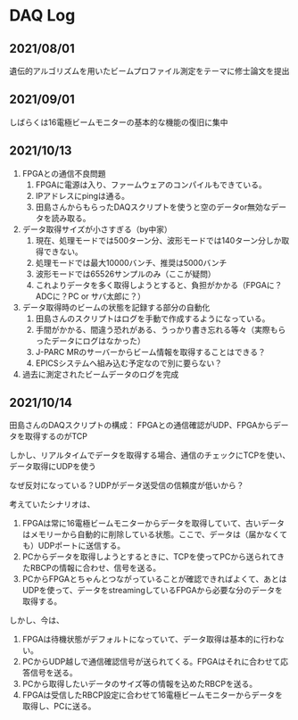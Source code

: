 # DAQ Log

## 2021/08/01
遺伝的アルゴリズムを用いたビームプロファイル測定をテーマに修士論文を提出

## 2021/09/01
しばらくは16電極ビームモニターの基本的な機能の復旧に集中

## 2021/10/13
1. FPGAとの通信不良問題
   1. FPGAに電源は入り、ファームウェアのコンパイルもできている。
   2. IPアドレスにpingは通る。
   3. 田島さんからもらったDAQスクリプトを使うと空のデータor無効なデータを読み取る。
2. データ取得サイズが小さすぎる（by中家）
   1. 現在、処理モードでは500ターン分、波形モードでは140ターン分しか取得できない。
   2. 処理モードでは最大10000バンチ、推奨は5000バンチ
   3. 波形モードでは65526サンプルのみ（ここが疑問）
   4. これよりデータを多く取得しようとすると、負担がかかる（FPGAに？ADCに？PC or サバ太郎に？）
3. データ取得時のビームの状態を記録する部分の自動化
   1. 田島さんのスクリプトはログを手動で作成するようになっている。
   2. 手間がかかる、間違う恐れがある、うっかり書き忘れる等々（実際もらったデータにログはなかった）
   3. J-PARC MRのサーバーからビーム情報を取得することはできる？
   4. EPICSシステムへ組み込む予定なので別に要らない？
4. 過去に測定されたビームデータのログを完成

## 2021/10/14

田島さんのDAQスクリプトの構成：
   FPGAとの通信確認がUDP、FPGAからデータを取得するのがTCP

しかし、リアルタイムでデータを取得する場合、通信のチェックにTCPを使い、データ取得にUDPを使う

なぜ反対になっている？UDPがデータ送受信の信頼度が低いから？

考えていたシナリオは、
1. FPGAは常に16電極ビームモニターからデータを取得していて、古いデータはメモリーから自動的に削除している状態。ここで、データは（届かなくても）UDPポートに送信する。
2. PCからデータを取得しようとするときに、TCPを使ってPCから送られてきたRBCPの情報に合わせ、信号を送る。
3. PCからFPGAとちゃんとつながっていることが確認できればよくて、あとはUDPを使って、データをstreamingしているFPGAから必要な分のデータを取得する。

しかし、今は、
1. FPGAは待機状態がデフォルトになっていて、データ取得は基本的に行わない。
2. PCからUDP越しで通信確認信号が送られてくる。FPGAはそれに合わせて応答信号を送る。
3. PCから取得したいデータのサイズ等の情報を込めたRBCPを送る。
4. FPGAは受信したRBCP設定に合わせて16電極ビームモニターからデータを取得し、PCに送る。
